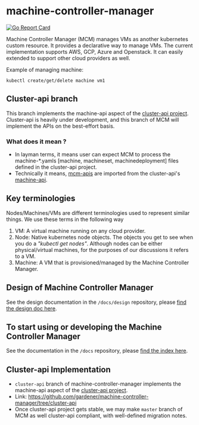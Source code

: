 # machine-controller-manager

[![Go Report Card](https://goreportcard.com/badge/github.com/gardener/machine-controller-manager)](https://goreportcard.com/report/github.com/gardener/machine-controller-manager)

Machine Controller Manager (MCM) manages VMs as another kubernetes custom resource. It provides a declarative way to manage VMs. The current implementation supports AWS, GCP, Azure and Openstack. It can easily extended to support other cloud providers as well.

Example of managing machine:
```
kubectl create/get/delete machine vm1
```
## Cluster-api branch
This branch implements the machine-api aspect of the [cluster-api project](https://github.com/kubernetes-sigs/cluster-api). Cluster-api is heavily under development, and this branch of MCM will implement the APIs on the best-effort basis.

### What does it mean ?
* In layman terms, it means user can expect MCM to process the machine-*.yamls [machine, machineset, machinedeployment] files defined in the cluster-api project. 
* Technically it means, [mcm-apis](https://github.com/gardener/machine-controller-manager/tree/cluster-api/pkg/apis) are imported from the cluster-api's [machine-api](https://github.com/gardener/machine-controller-manager/tree/cluster-api/pkg/apis).


## Key terminologies

Nodes/Machines/VMs are different terminologies used to represent similar things. We use these terms in the following way

1. VM: A virtual machine running on any cloud provider.
1. Node: Native kubernetes node objects. The objects you get to see when you do a *"kubectl get nodes"*. Although nodes can be either physical/virtual machines, for the purposes of our discussions it refers to a VM.
1. Machine: A VM that is provisioned/managed by the Machine Controller Manager.

## Design of Machine Controller Manager

See the design documentation in the `/docs/design` repository, please [find the design doc here](docs/design/README.md).

## To start using or developing the Machine Controller Manager

See the documentation in the `/docs` repository, please [find the index here](docs/README.md).

## Cluster-api Implementation
- `cluster-api` branch of machine-controller-manager implements the machine-api aspect of the [cluster-api project](https://github.com/kubernetes-sigs/cluster-api).
- Link: https://github.com/gardener/machine-controller-manager/tree/cluster-api
- Once cluster-api project gets stable, we may make `master` branch of MCM as well cluster-api compliant, with well-defined migration notes.